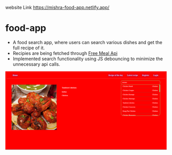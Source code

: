 website Link
https://mishra-food-app.netlify.app/

# food-app

* A food search app, where users can search various dishes and get the full recipe of it. 
* Recipies are being fetched through [Free Meal Api](https://www.themealdb.com/api.php)
* Implemented search functionality using JS debouncing to minimize the unnecessary api calls.

<!-- [![Demo](https://imgur.com/gallery/txptynB)](https://drive.google.com/file/d/1kpbqYqV3H0mj08VyV3xgdTpaoDfpzfMX/view?usp=sharing) -->

<img src="https://github.com/HimanshuMishra2000/clone-of-food-app/blob/main/img/Screenshot%20(150).png?raw=true">
